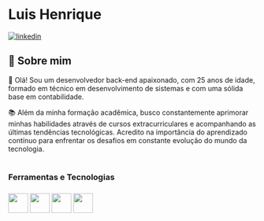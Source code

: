 # Luis Henrique

[![linkedin](https://img.shields.io/badge/linkedin-0A66C2?style=for-the-badge&logo=linkedin&logoColor=white)]([https://www.linkedin.com/](https://www.linkedin.com/in/luishenrique98))


## 🚀 Sobre mim

👋 Olá! Sou um desenvolvedor back-end apaixonado, com 25 anos de idade, formado em técnico em desenvolvimento de sistemas e com uma sólida base em contabilidade.

📚 Além da minha formação acadêmica, busco constantemente aprimorar minhas habilidades através de cursos extracurriculares e acompanhando as últimas tendências tecnológicas. Acredito na importância do aprendizado contínuo para enfrentar os desafios em constante evolução do mundo da tecnologia.

# <h3>Ferramentas e Tecnologias<h3>

<img src="https://cdn.jsdelivr.net/gh/devicons/devicon/icons/git/git-original.svg" width="40" height="40" />  <img src="https://cdn.jsdelivr.net/gh/devicons/devicon/icons/php/php-plain.svg" width="40" height="40" /> <img src="https://cdn.jsdelivr.net/gh/devicons/devicon/icons/laravel/laravel-plain-wordmark.svg" width="40" height="40"/> <img src="https://cdn.jsdelivr.net/gh/devicons/devicon/icons/mysql/mysql-original-wordmark.svg" width="40" height="40"/>





          
          
          
               
